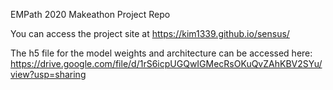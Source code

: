 EMPath 2020 Makeathon Project Repo

You can access the project site at https://kim1339.github.io/sensus/


The h5 file for the model weights and architecture can be accessed here: https://drive.google.com/file/d/1rS6icpUGQwIGMecRsOKuQvZAhKBV2SYu/view?usp=sharing
